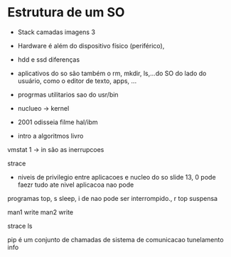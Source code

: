 # Estrutura de um SO
- Stack camadas imagens 3
- Hardware é além do dispositivo físico (periférico), 

- hdd e ssd diferenças

- aplicativos do so são também o rm, mkdir, ls,...do SO do lado do usuário, como o editor de texto, apps, ...

- progrmas utilitarios sao do usr/bin

- nuclueo -> kernel

- 2001  odisseia filme hal/ibm

- intro a algoritmos livro

vmstat 1 -> in são as inerrupcoes

strace

- niveis de privilegio entre aplicacoes e nucleo do so slide 13, 0 pode faezr tudo ate nivel aplicacoa nao pode

programas  top, s sleep, i de nao pode ser interrompido., r top suspensa

 man1 write
 man2 write

 strace ls

 pip é um conjunto de chamadas de sistema de comunicacao tunelamento info